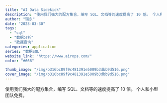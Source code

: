 ```yaml
---
title: "AI Data Sidekick"
description: "使用我们强大的配方集合，编写 SQL、文档等的速度提高了 10 倍。 个人和小型团队免费。"
author: "瑞东"
date: "2023-03-30"
tags:
  - "sql"
  - "数据分析"
  - "数据查询"
categories: application
series: "数据SQL"
website_link: "https://www.airops.com/"
color: "#666"

thumb_image: "/img/b316bc89f9c481391e5009b3dbb9d516.png"
cover_image: "/img/b316bc89f9c481391e5009b3dbb9d516.png"
---
```


使用我们强大的配方集合，编写 SQL、文档等的速度提高了 10 倍。 个人和小型团队免费。